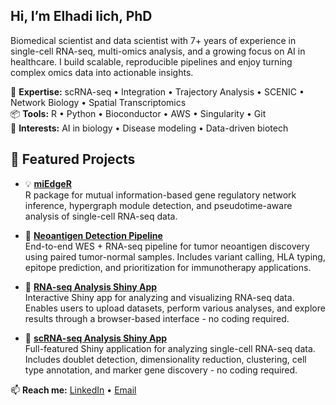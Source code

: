 ## Hi, I’m Elhadi Iich, PhD

Biomedical scientist and data scientist with 7+ years of experience in single-cell RNA-seq, multi-omics analysis, and a growing focus on AI in healthcare.  I build scalable, reproducible pipelines and enjoy turning complex omics data into actionable insights.

🔬 **Expertise:** scRNA-seq • Integration • Trajectory Analysis • SCENIC • Network Biology • Spatial Transcriptomics  
📦 **Tools:** R • Python • Bioconductor • AWS • Singularity • Git  
🧠 **Interests:** AI in biology • Disease modeling • Data-driven biotech

## 🧪 Featured Projects

- 💡 [**miEdgeR**](https://github.com/iichelhadi/miedgeR)  
  R package for mutual information-based gene regulatory network inference, hypergraph module detection, and pseudotime-aware analysis of single-cell RNA-seq data.

- 🎯 [**Neoantigen Detection Pipeline**](https://github.com/iichelhadi/Neoantigen_detection_pipeline)  
  End-to-end WES + RNA-seq pipeline for tumor neoantigen discovery using paired tumor-normal samples. Includes variant calling, HLA typing, epitope prediction, and prioritization for immunotherapy applications.

- 🧬 [**RNA-seq Analysis Shiny App**](https://github.com/iichelhadi/Shiny_apps/tree/main/RNA-seq_analysis_app)  
  Interactive Shiny app for analyzing and visualizing RNA-seq data. Enables users to upload datasets, perform various analyses, and explore results through a browser-based interface - no coding required.

- 🧬 [**scRNA-seq Analysis Shiny App**](https://github.com/iichelhadi/Shiny_apps/tree/main/scRNA-seq_analysis_app)  
  Full-featured Shiny application for analyzing single-cell RNA-seq data. Includes doublet detection, dimensionality reduction, clustering, cell type annotation, and marker gene discovery - no coding required.

📫 **Reach me:** [LinkedIn](https://linkedin.com/in/elhadi-i) • [Email](mailto:iichelhadi@gmail.com)
